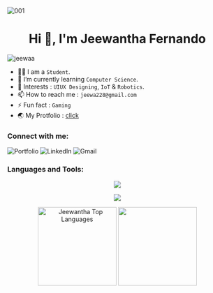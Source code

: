 ![001](https://user-images.githubusercontent.com/92393395/209186350-6d882b71-25f5-4455-a120-f72d4ff59ea9.gif)

<h1 align="center"> Hi 👋, I'm Jeewantha Fernando </h1>

<p align="left"> <img src="https://komarev.com/ghpvc/?username=jeewaa&label=Profile%20views&color=0e75b6&style=flat" alt="jeewaa"/> </p>

- 👨‍🎓 I am a `Student`.
- 🌱 I’m currently learning `Computer Science`.
- 💜 Interests : `UIUX Designing`, `IoT` & `Robotics`.
- 📫 How to reach me : `jeewa228@gmail.com`
- ⚡ Fun fact : `Gaming`
- 🌏 My Protfolio : <a href="https://jeewawebsite.000webhostapp.com/">click</a><br>

<h3 align="left">Connect with me:</h3>

![Portfolio](https://img.shields.io/badge/Portfolio-%23000000.svg?style=for-the-badge&logo=firefox&logoColor=#FF7139) ![LinkedIn](https://img.shields.io/badge/linkedin-%230077B5.svg?style=for-the-badge&logo=linkedin&logoColor=white) ![Gmail](https://img.shields.io/badge/Gmail-D14836?style=for-the-badge&logo=gmail&logoColor=white)

<h3 align="left">Languages and Tools:</h3>

<p align="center">
  <a href="https://skillicons.dev">
    <img src="https://skillicons.dev/icons?i=js,html,css,bootstrap,materialui,tailwind,jquery,react,flutter,firebase,arduino,java,nodejs,spring,laravel" />
  </a>
</p>

<p align="center">
  <a href="https://skillicons.dev">
    <img src="https://skillicons.dev/icons?i=figma,ps,ai,idea,androidstudio,vscode,postman" />
  </a>
</p>

<p align="center">
  <img height="180px" alt="Jeewantha Top Languages" src="https://github-readme-stats.vercel.app/api/top-langs/?username=jeewaa&langs_count=8&count_private=true&layout=compact&theme=react&hide_border=true"/>
  <img height="180px" title="streak-stats" alt="" src="https://github-readme-streak-stats.herokuapp.com?user=jeewaa&theme=react&hide_border=true"/>
</p>

<!--
### Hi there 👋

**JeeWaa/JeeWaa** is a ✨ _special_ ✨ repository because its `README.md` (this file) appears on your GitHub profile.

Here are some ideas to get you started:

- 🔭 I’m currently working on ...
- 🌱 I’m currently learning ...
- 👯 I’m looking to collaborate on ...
- 🤔 I’m looking for help with ...
- 💬 Ask me about ...
- 📫 How to reach me: ...
- 😄 Pronouns: ...
- ⚡ Fun fact: ...
-->

